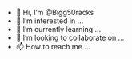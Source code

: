 - 👋 Hi, I’m @Bigg50racks
- 👀 I’m interested in ...
- 🌱 I’m currently learning ...
- 💞️ I’m looking to collaborate on ...
- 📫 How to reach me ...

<!---
Bigg50racks/Bigg50racks is a ✨ special ✨ repository because its `README.md` (this file) appears on your GitHub profile.
You can click the Preview link to take a look at your changes.
--->
